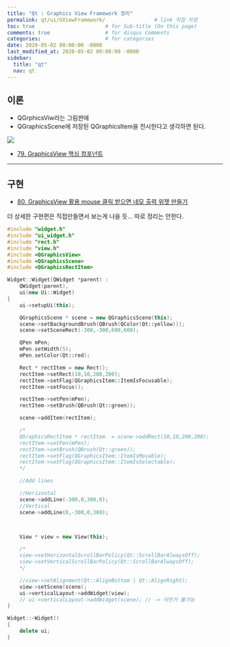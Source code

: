 ```yaml
---
title: "Qt : Graphics View Framework 정리"
permalink: qt/ui/GViewFramework/                # link 직접 지정
toc: true                       # for Sub-title (On this page)
comments: true                  # for disqus Comments
categories:                     # for categories
date: 2020-05-02 00:00:00 -0000
last_modified_at: 2020-05-02 00:00:00 -0000
sidebar:
  title: "qt"
  nav: qt
---
```


## 이론

* QGrphicsViw라는 그림판에 
* QGraphicsScene에 저장된 QGraphicsItem을 전시한다고 생각하면 된다.

![](/file/image/qt-gdi-s7-79-image-1.png)

* [79. GraphicsView 핵심 컴포넌트](https://8bitscoding.github.io/Qt-GDI-S7-79/)

---

## 구현

* [80. GraphicsView 활용 mouse 클릭 받으면 네모 출력 위젯 만들기](https://8bitscoding.github.io/Qt-GDI-S7-80/)

더 상세한 구현편은 직접만들면서 보는게 나을 듯... 따로 정리는 안한다.

```cpp
#include "widget.h"
#include "ui_widget.h"
#include "rect.h"
#include "view.h"
#include <QGraphicsView>
#include <QGraphicsScene>
#include <QGraphicsRectItem>

Widget::Widget(QWidget *parent) :
    QWidget(parent),
    ui(new Ui::Widget)
{
    ui->setupUi(this);

    QGraphicsScene * scene = new QGraphicsScene(this);
    scene->setBackgroundBrush(QBrush(QColor(Qt::yellow)));
    scene->setSceneRect(-300,-300,600,600);

    QPen mPen;
    mPen.setWidth(5);
    mPen.setColor(Qt::red);

    Rect * rectItem = new Rect();
    rectItem->setRect(10,10,200,200);
    rectItem->setFlag(QGraphicsItem::ItemIsFocusable);
    rectItem->setFocus();

    rectItem->setPen(mPen);
    rectItem->setBrush(QBrush(Qt::green));

    scene->addItem(rectItem);

    /*
    QGraphicsRectItem * rectItem  = scene->addRect(10,10,200,200);
    rectItem->setPen(mPen);
    rectItem->setBrush(QBrush(Qt::green));
    rectItem->setFlag(QGraphicsItem::ItemIsMovable);
    rectItem->setFlag(QGraphicsItem::ItemIsSelectable);
    */

    //Add lines

    //Horizontal
    scene->addLine(-300,0,300,0);
    //Vertical
    scene->addLine(0,-300,0,300);



    View * view = new View(this);

    /*
    view->setHorizontalScrollBarPolicy(Qt::ScrollBarAlwaysOff);
    view->setVerticalScrollBarPolicy(Qt::ScrollBarAlwaysOff);
    */

    //view->setAlignment(Qt::AlignBottom | Qt::AlignRight);
    view->setScene(scene);
    ui->verticalLayout->addWidget(view);
    // ui->verticalLayout->addWidget(scene); // -> 이런거 불가능
}

Widget::~Widget()
{
    delete ui;
}
```